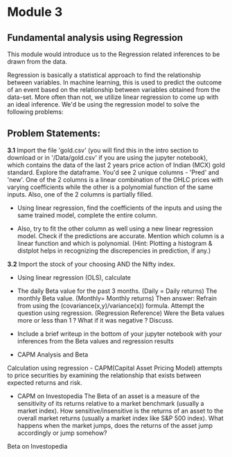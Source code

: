 # Module 3
## Fundamental analysis using Regression
This module would introduce us to the Regression related inferences to be drawn from the data.

Regression is basically a statistical approach to find the relationship between variables. In machine learning, this is used to predict the outcome of an event based on the relationship between variables obtained from the data-set. More often than not, we utilize linear regression to come up with an ideal inference. We'd be using the regression model to solve the following problems:

## Problem Statements:
**3.1** Import the file 'gold.csv' (you will find this in the intro section to download or in '/Data/gold.csv' if you are using the jupyter notebook), which contains the data of the last 2 years price action of Indian (MCX) gold standard. Explore the dataframe. You'd see 2 unique columns - 'Pred' and 'new'. One of the 2 columns is a linear combination of the OHLC prices with varying coefficients while the other is a polynomial function of the same inputs. Also, one of the 2 columns is partially filled.

* Using linear regression, find the coefficients of the inputs and using the same trained model, complete the entire column.

* Also, try to fit the other column as well using a new linear regression model. Check if the predictions are accurate. Mention which column is a linear function and which is polynomial. (Hint: Plotting a histogram & distplot helps in recognizing the discrepencies in prediction, if any.)

**3.2** Import the stock of your choosing AND the Nifty index.

* Using linear regression (OLS), calculate

* The daily Beta value for the past 3 months. (Daily = Daily returns)
  The monthly Beta value. (Monthly= Monthly returns)
  Then answer:
  Refrain from using the (covariance(x,y)/variance(x)) formula.
  Attempt the question using regression. (Regression Reference)
  Were the Beta values more or less than 1 ?
  What if it was negative ? Discuss.
* Include a brief writeup in the bottom of your jupyter notebook with your inferences from the Beta values and regression results

* CAPM Analysis and Beta

Calculation using regression - CAPM(Capital Asset Pricing Model) attempts to price securities by examining the relationship that exists between expected returns and risk.

* CAPM on Investopedia
The Beta of an asset is a measure of the sensitivity of its returns relative to a market benchmark (usually a market index). How sensitive/insensitive is the returns of an asset to the overall market returns (usually a market index like S&P 500 index). What happens when the market jumps, does the returns of the asset jump accordingly or jump somehow?

Beta on Investopedia
